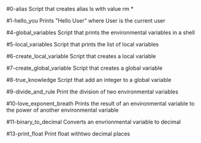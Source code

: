#0-alias
Script that creates alias ls  with value rm *

#1-hello_you
Prints "Hello User" where User is the current user

#4-global_variables
Script that prints the environmental variables in a shell

#5-local_variables
Script that prints the list of local variables

#6-create_local_variable
Script that creates a local variable

#7-create_global_variable
Script that creates a global variable

#8-true_knowledge
Script that add an integer to a global variable

#9-divide_and_rule
Print the division of two environmental variables

#10-love_exponent_breath
Prints the result of an environmental variable to the power of another environmental variable

#11-binary_to_decimal
Converts an envrionmental variable to decimal

#13-print_float
Print float withtwo decimal places
